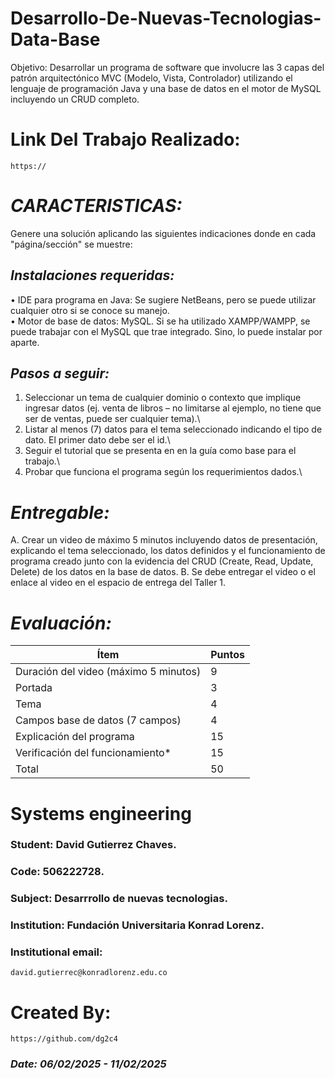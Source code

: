 # Desarrollo-De-Nuevas-Tecnologias-Data-Base

Objetivo: Desarrollar un programa de software que involucre las 3 capas del patrón arquitectónico MVC (Modelo, Vista, Controlador) utilizando el lenguaje de programación Java y una base de datos en el motor de MySQL incluyendo un CRUD completo.

# Link Del Trabajo Realizado:
    https://

# *CARACTERISTICAS:*
Genere una solución aplicando las siguientes indicaciones donde en cada "página/sección" se muestre:

## *Instalaciones requeridas:*
  •	IDE para programa en Java: Se sugiere NetBeans, pero se puede utilizar cualquier otro si se conoce su manejo.\
  •	Motor de base de datos: MySQL. Si se ha utilizado XAMPP/WAMPP, se puede trabajar con el MySQL que trae integrado. Sino, lo puede instalar por aparte.

## *Pasos a seguir:*
  1.	Seleccionar un tema de cualquier dominio o contexto que implique ingresar datos (ej. venta de libros – no limitarse al ejemplo, no tiene que ser de ventas, puede ser cualquier tema).\
  2.	Listar al menos (7) datos para el tema seleccionado indicando el tipo de dato. El primer dato debe ser el id.\
  3.	Seguir el tutorial que se presenta en en la guía como base para el trabajo.\
  4.	Probar que funciona el programa según los requerimientos dados.\

# *Entregable:*
  A. Crear un video de máximo 5 minutos incluyendo datos de presentación, explicando el tema seleccionado, los datos definidos y el funcionamiento de programa creado junto con la evidencia del CRUD (Create, Read, Update, Delete) de los datos en la base de datos.
  B. Se debe entregar el video o el enlace al video en el espacio de entrega del Taller 1.

# *Evaluación:*
| Ítem | Puntos |
|------|--------|
| Duración del video (máximo 5 minutos) | 9 |
| Portada | 3 |
| Tema | 4 |
| Campos base de datos (7 campos) | 4 |
| Explicación del programa | 15 |
| Verificación del funcionamiento* | 15 |
| Total | 50 |


# Systems engineering
  ### Student: David Gutierrez Chaves. 
  ### Code: 506222728.
  ### Subject: Desarrrollo de nuevas tecnologias.
  ### Institution: Fundación Universitaria Konrad Lorenz.

### Institutional email: 
    david.gutierrec@konradlorenz.edu.co  

  # Created By:
    https://github.com/dg2c4

### *Date: 06/02/2025 - 11/02/2025*
